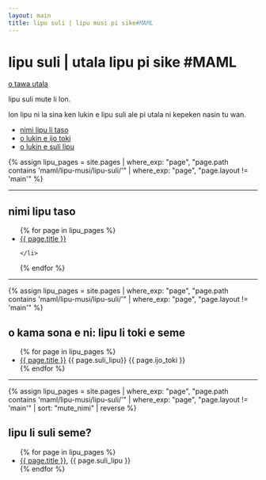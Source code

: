 ```yaml
---
layout: main
title: lipu suli | lipu musi pi sike#MAML
---
```


# lipu suli | utala lipu pi sike #MAML

[o tawa utala](/index.html)

lipu suli mute li lon. 

lon lipu ni la sina ken lukin e lipu suli ale pi utala ni kepeken nasin tu wan.

- [nimi lipu li taso](#nimi)
- [o lukin e ijo toki](#ijo-toki)
- [o lukin e suli lipu](#suli-lipu)

{% assign lipu_pages = site.pages | where_exp: "page", "page.path contains 'maml/lipu-musi/lipu-suli/'" | where_exp: "page", "page.layout != 'main'" %}


<hr>

<h2 id="nimi">nimi lipu taso</h2>

<ul>
{% for page in lipu_pages %}
    <li>
    <a href="{{ page.url }}">{{ page.title }}</a> 

    </li>
{% endfor %}
</ul>

<hr>

{% assign lipu_pages = site.pages | where_exp: "page", "page.path contains 'maml/lipu-musi/lipu-suli/'" | where_exp: "page", "page.layout != 'main'" %}

<h2 id="ijo-toki">o kama sona e ni: lipu li toki e seme</h2>

<ul class="ijo-mute">
{% for page in lipu_pages %}
    <li>
    <a href="{{ page.url }}">{{ page.title }}</a> 
     <span>{{ page.suli_lipu}}</span>
     <span>{{ page.ijo_toki }}</span>
    </li>
{% endfor %}
</ul>

<hr>

{% assign lipu_pages = site.pages | where_exp: "page", "page.path contains 'maml/lipu-musi/lipu-suli/'" | where_exp: "page", "page.layout != 'main'" | sort: "mute_nimi" | reverse %}

<h2 id="suli-lipu">lipu li suli seme?</h2>

<ul>
{% for page in lipu_pages %}
    <li>
        <a href="{{ page.url }}">{{ page.title }}</a>,  {{ page.suli_lipu }}
       </li>
{% endfor %}
</ul>
